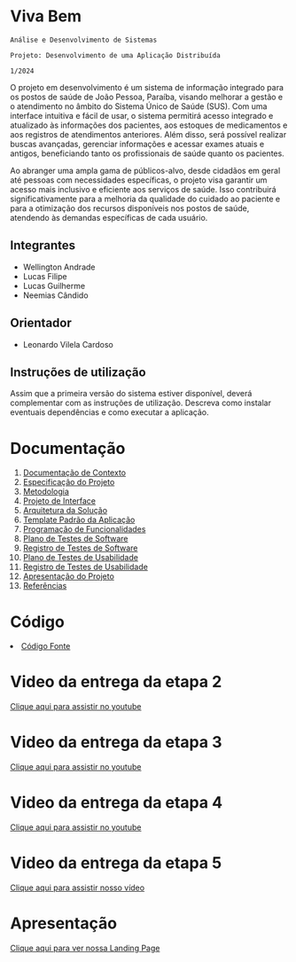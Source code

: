 # Viva Bem

`Análise e Desenvolvimento de Sistemas` 

`Projeto: Desenvolvimento de uma Aplicação Distribuída` 

`1/2024` 

O projeto em desenvolvimento é um sistema de informação integrado para os postos de saúde de João Pessoa, Paraíba, visando melhorar a gestão e o atendimento no âmbito do Sistema Único de Saúde (SUS). Com uma interface intuitiva e fácil de usar, o sistema permitirá acesso integrado e atualizado às informações dos pacientes, aos estoques de medicamentos e aos registros de atendimentos anteriores. Além disso, será possível realizar buscas avançadas, gerenciar informações e acessar exames atuais e antigos, beneficiando tanto os profissionais de saúde quanto os pacientes.

Ao abranger uma ampla gama de públicos-alvo, desde cidadãos em geral até pessoas com necessidades específicas, o projeto visa garantir um acesso mais inclusivo e eficiente aos serviços de saúde. Isso contribuirá significativamente para a melhoria da qualidade do cuidado ao paciente e para a otimização dos recursos disponíveis nos postos de saúde, atendendo às demandas específicas de cada usuário.

## Integrantes

* Wellington Andrade
* Lucas Filipe
* Lucas Guilherme
* Neemias Cândido

## Orientador

* Leonardo Vilela Cardoso

## Instruções de utilização

Assim que a primeira versão do sistema estiver disponível, deverá complementar com as instruções de utilização. Descreva como instalar eventuais dependências e como executar a aplicação.

# Documentação

<ol>
<li><a href="docs/01-Documentação de Contexto.md"> Documentação de Contexto</a></li>
<li><a href="docs/02-Especificação do Projeto.md"> Especificação do Projeto</a></li>
<li><a href="docs/03-Metodologia.md"> Metodologia</a></li>
<li><a href="docs/04-Projeto de Interface.md"> Projeto de Interface</a></li>
<li><a href="docs/05-Arquitetura da Solução.md"> Arquitetura da Solução</a></li>
<li><a href="docs/06-Template Padrão da Aplicação.md"> Template Padrão da Aplicação</a></li>
<li><a href="docs/07-Programação de Funcionalidades.md"> Programação de Funcionalidades</a></li>
<li><a href="docs/08-Plano de Testes de Software.md"> Plano de Testes de Software</a></li>
<li><a href="docs/09-Registro de Testes de Software.md"> Registro de Testes de Software</a></li>
<li><a href="docs/10-Plano de Testes de Usabilidade.md"> Plano de Testes de Usabilidade</a></li>
<li><a href="docs/11-Registro de Testes de Usabilidade.md"> Registro de Testes de Usabilidade</a></li>
<li><a href="docs/12-Apresentação do Projeto.md"> Apresentação do Projeto</a></li>
<li><a href="docs/13-Referências.md"> Referências</a></li>
</ol>

# Código
<li><a href="src/README.md"> Código Fonte</a></li>

# Video da entrega da etapa 2
[Clique aqui para assistir no youtube](https://www.youtube.com/watch?v=XTf2Ft0BzwI&ab_channel=FilipeReis)

# Video da entrega da etapa 3
[Clique aqui para assistir no youtube](https://youtu.be/QQ1dci2-rfA)

# Video da entrega da etapa 4
[Clique aqui para assistir no youtube](https://youtu.be/rF0LmsLAOsw)

# Video da entrega da etapa 5
[Clique aqui para assistir nosso vídeo](https://landingvivabem.reislucasf.com.br/video/faculfim.mp4)

# Apresentação

[Clique aqui para ver nossa Landing Page](https://landingvivabem.reislucasf.com.br/)


